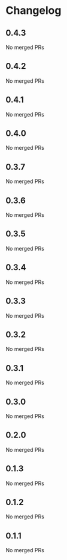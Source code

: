 # Changelog

<!-- <START NEW CHANGELOG ENTRY> -->

## 0.4.3

No merged PRs

<!-- <END NEW CHANGELOG ENTRY> -->

## 0.4.2

No merged PRs

## 0.4.1

No merged PRs

## 0.4.0

No merged PRs

## 0.3.7

No merged PRs

## 0.3.6

No merged PRs

## 0.3.5

No merged PRs

## 0.3.4

No merged PRs

## 0.3.3

No merged PRs

## 0.3.2

No merged PRs

## 0.3.1

No merged PRs

## 0.3.0

No merged PRs

## 0.2.0

No merged PRs

## 0.1.3

No merged PRs

## 0.1.2

No merged PRs

## 0.1.1

No merged PRs
